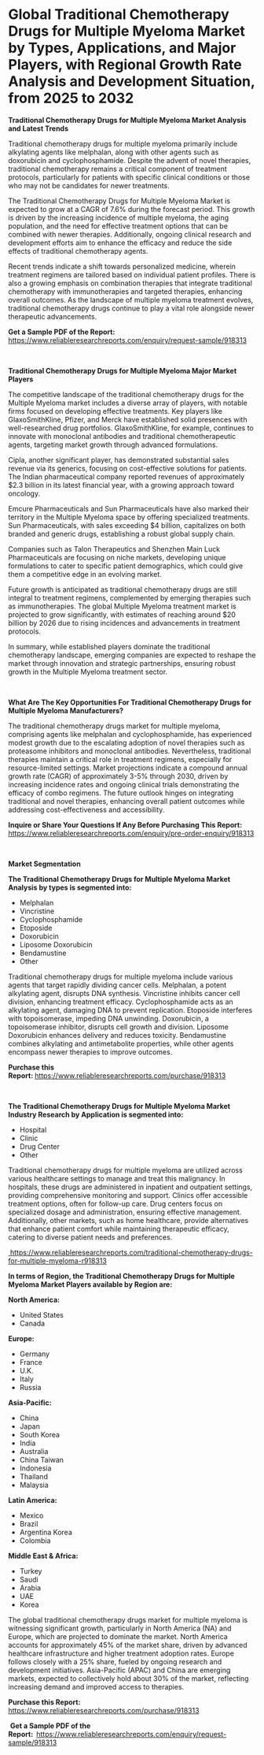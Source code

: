 <p><h1>Global Traditional Chemotherapy Drugs for Multiple Myeloma Market by Types, Applications, and Major Players, with Regional Growth Rate Analysis and Development Situation, from 2025 to 2032</h1></p><p><strong>Traditional Chemotherapy Drugs for Multiple Myeloma Market Analysis and Latest Trends</strong></p>
<p><p>Traditional chemotherapy drugs for multiple myeloma primarily include alkylating agents like melphalan, along with other agents such as doxorubicin and cyclophosphamide. Despite the advent of novel therapies, traditional chemotherapy remains a critical component of treatment protocols, particularly for patients with specific clinical conditions or those who may not be candidates for newer treatments.</p><p>The Traditional Chemotherapy Drugs for Multiple Myeloma Market is expected to grow at a CAGR of 7.6% during the forecast period. This growth is driven by the increasing incidence of multiple myeloma, the aging population, and the need for effective treatment options that can be combined with newer therapies. Additionally, ongoing clinical research and development efforts aim to enhance the efficacy and reduce the side effects of traditional chemotherapy agents.</p><p>Recent trends indicate a shift towards personalized medicine, wherein treatment regimens are tailored based on individual patient profiles. There is also a growing emphasis on combination therapies that integrate traditional chemotherapy with immunotherapies and targeted therapies, enhancing overall outcomes. As the landscape of multiple myeloma treatment evolves, traditional chemotherapy drugs continue to play a vital role alongside newer therapeutic advancements.</p></p>
<p><strong>Get a Sample PDF of the Report:&nbsp;</strong> <a href="https://www.reliableresearchreports.com/enquiry/request-sample/918313?utm_campaign=2245&utm_medium=2&utm_source=Github&utm_content=ia&utm_term=18042025&utm_id=traditional-chemotherapy-drugs-for-multiple-myeloma">https://www.reliableresearchreports.com/enquiry/request-sample/918313</a></p>
<p>&nbsp;</p>
<p><strong>Traditional Chemotherapy Drugs for Multiple Myeloma Major Market Players</strong></p>
<p><p>The competitive landscape of the traditional chemotherapy drugs for the Multiple Myeloma market includes a diverse array of players, with notable firms focused on developing effective treatments. Key players like GlaxoSmithKline, Pfizer, and Merck have established solid presences with well-researched drug portfolios. GlaxoSmithKline, for example, continues to innovate with monoclonal antibodies and traditional chemotherapeutic agents, targeting market growth through advanced formulations.</p><p>Cipla, another significant player, has demonstrated substantial sales revenue via its generics, focusing on cost-effective solutions for patients. The Indian pharmaceutical company reported revenues of approximately $2.3 billion in its latest financial year, with a growing approach toward oncology.</p><p>Emcure Pharmaceuticals and Sun Pharmaceuticals have also marked their territory in the Multiple Myeloma space by offering specialized treatments. Sun Pharmaceuticals, with sales exceeding $4 billion, capitalizes on both branded and generic drugs, establishing a robust global supply chain.</p><p>Companies such as Talon Therapeutics and Shenzhen Main Luck Pharmaceuticals are focusing on niche markets, developing unique formulations to cater to specific patient demographics, which could give them a competitive edge in an evolving market.</p><p>Future growth is anticipated as traditional chemotherapy drugs are still integral to treatment regimens, complemented by emerging therapies such as immunotherapies. The global Multiple Myeloma treatment market is projected to grow significantly, with estimates of reaching around $20 billion by 2026 due to rising incidences and advancements in treatment protocols.</p><p>In summary, while established players dominate the traditional chemotherapy landscape, emerging companies are expected to reshape the market through innovation and strategic partnerships, ensuring robust growth in the Multiple Myeloma treatment sector.</p></p>
<p>&nbsp;</p>
<p><strong>What Are The Key Opportunities For Traditional Chemotherapy Drugs for Multiple Myeloma Manufacturers?</strong></p>
<p><p>The traditional chemotherapy drugs market for multiple myeloma, comprising agents like melphalan and cyclophosphamide, has experienced modest growth due to the escalating adoption of novel therapies such as proteasome inhibitors and monoclonal antibodies. Nevertheless, traditional therapies maintain a critical role in treatment regimens, especially for resource-limited settings. Market projections indicate a compound annual growth rate (CAGR) of approximately 3-5% through 2030, driven by increasing incidence rates and ongoing clinical trials demonstrating the efficacy of combo regimens. The future outlook hinges on integrating traditional and novel therapies, enhancing overall patient outcomes while addressing cost-effectiveness and accessibility.</p></p>
<p><strong>Inquire or Share Your Questions If Any Before Purchasing This Report:</strong> <a href="https://www.reliableresearchreports.com/enquiry/pre-order-enquiry/918313?utm_campaign=2245&utm_medium=2&utm_source=Github&utm_content=ia&utm_term=18042025&utm_id=traditional-chemotherapy-drugs-for-multiple-myeloma">https://www.reliableresearchreports.com/enquiry/pre-order-enquiry/918313</a></p>
<p>&nbsp;</p>
<p><strong>Market Segmentation</strong></p>
<p><strong>The Traditional Chemotherapy Drugs for Multiple Myeloma Market Analysis by types is segmented into:</strong></p>
<p><ul><li>Melphalan</li><li>Vincristine</li><li>Cyclophosphamide</li><li>Etoposide</li><li>Doxorubicin</li><li>Liposome Doxorubicin</li><li>Bendamustine</li><li>Other</li></ul></p>
<p><p>Traditional chemotherapy drugs for multiple myeloma include various agents that target rapidly dividing cancer cells. Melphalan, a potent alkylating agent, disrupts DNA synthesis. Vincristine inhibits cancer cell division, enhancing treatment efficacy. Cyclophosphamide acts as an alkylating agent, damaging DNA to prevent replication. Etoposide interferes with topoisomerase, impeding DNA unwinding. Doxorubicin, a topoisomerase inhibitor, disrupts cell growth and division. Liposome Doxorubicin enhances delivery and reduces toxicity. Bendamustine combines alkylating and antimetabolite properties, while other agents encompass newer therapies to improve outcomes.</p></p>
<p><strong>Purchase this Report:&nbsp;</strong><a href="https://www.reliableresearchreports.com/purchase/918313?utm_campaign=2245&utm_medium=2&utm_source=Github&utm_content=ia&utm_term=18042025&utm_id=traditional-chemotherapy-drugs-for-multiple-myeloma">https://www.reliableresearchreports.com/purchase/918313</a></p>
<p>&nbsp;</p>
<p><strong>The Traditional Chemotherapy Drugs for Multiple Myeloma Market Industry Research by Application is segmented into:</strong></p>
<p><ul><li>Hospital</li><li>Clinic</li><li>Drug Center</li><li>Other</li></ul></p>
<p><p>Traditional chemotherapy drugs for multiple myeloma are utilized across various healthcare settings to manage and treat this malignancy. In hospitals, these drugs are administered in inpatient and outpatient settings, providing comprehensive monitoring and support. Clinics offer accessible treatment options, often for follow-up care. Drug centers focus on specialized dosage and administration, ensuring effective management. Additionally, other markets, such as home healthcare, provide alternatives that enhance patient comfort while maintaining therapeutic efficacy, catering to diverse patient needs and preferences.</p></p>
<p><a href="https://www.reliableresearchreports.com/traditional-chemotherapy-drugs-for-multiple-myeloma-r918313?utm_campaign=2245&utm_medium=2&utm_source=Github&utm_content=ia&utm_term=18042025&utm_id=traditional-chemotherapy-drugs-for-multiple-myeloma">&nbsp;https://www.reliableresearchreports.com/traditional-chemotherapy-drugs-for-multiple-myeloma-r918313</a></p>
<p><strong>In terms of Region, the Traditional Chemotherapy Drugs for Multiple Myeloma Market Players available by Region are:</strong></p>
<p>
    <p> <strong> North America: </strong>
        <ul>
            <li>United States</li>
            <li>Canada</li>
        </ul>
        </p> 
    <p> <strong> Europe: </strong>
        <ul>
            <li>Germany</li>
            <li>France</li>
            <li>U.K.</li>
            <li>Italy</li>
            <li>Russia</li>
        </ul>
        </p> 
    <p> <strong> Asia-Pacific: </strong>
        <ul>
            <li>China</li>
            <li>Japan</li>
            <li>South Korea</li>
            <li>India</li>
            <li>Australia</li>
            <li>China Taiwan</li>
            <li>Indonesia</li>
            <li>Thailand</li>
            <li>Malaysia</li>
        </ul>
        </p> 
    <p> <strong> Latin America: </strong>
        <ul>
            <li>Mexico</li>
            <li>Brazil</li>
            <li>Argentina Korea</li>
            <li>Colombia</li>
        </ul>
        </p> 
    <p> <strong> Middle East & Africa: </strong>
        <ul>
            <li>Turkey</li>
            <li>Saudi</li>
            <li>Arabia</li>
            <li>UAE</li>
            <li>Korea</li>
        </ul>
    </p>
    </p>
<p><p>The global traditional chemotherapy drugs market for multiple myeloma is witnessing significant growth, particularly in North America (NA) and Europe, which are projected to dominate the market. North America accounts for approximately 45% of the market share, driven by advanced healthcare infrastructure and higher treatment adoption rates. Europe follows closely with a 25% share, fueled by ongoing research and development initiatives. Asia-Pacific (APAC) and China are emerging markets, expected to collectively hold about 30% of the market, reflecting increasing demand and improved access to therapies.</p></p>
<p><strong>Purchase this Report: </strong><a href="https://www.reliableresearchreports.com/purchase/918313?utm_campaign=2245&utm_medium=2&utm_source=Github&utm_content=ia&utm_term=18042025&utm_id=traditional-chemotherapy-drugs-for-multiple-myeloma">https://www.reliableresearchreports.com/purchase/918313</a></p>
<p>&nbsp;<strong>Get a Sample PDF of the Report:&nbsp;&nbsp;</strong><a href="https://www.reliableresearchreports.com/enquiry/request-sample/918313?utm_campaign=2245&utm_medium=2&utm_source=Github&utm_content=ia&utm_term=18042025&utm_id=traditional-chemotherapy-drugs-for-multiple-myeloma">https://www.reliableresearchreports.com/enquiry/request-sample/918313</a></p>
<p><strong></strong></p>
<p><p></p><p></p><p></p></p>